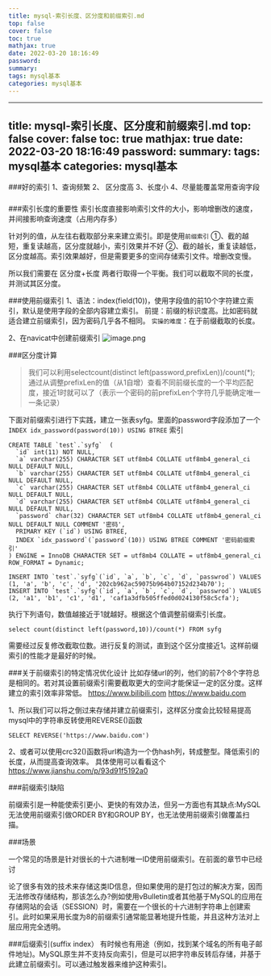 ```yaml
---
title: mysql-索引长度、区分度和前缀索引.md
top: false
cover: false
toc: true
mathjax: true
date: 2022-03-20 18:16:49
password:
summary:
tags: mysql基本
categories: mysql基本
---
```

---
title: mysql-索引长度、区分度和前缀索引.md
top: false
cover: false
toc: true
mathjax: true
date: 2022-03-20 18:16:49
password:
summary:
tags: mysql基本
categories: mysql基本
---
###好的索引
1、查询频繁 2、 区分度高 3、长度小 4、尽量能覆盖常用查询字段
###

###索引长度的重要性
索引长度直接影响索引文件的大小，影响增删改的速度，并间接影响查询速度（占用内存多）

针对列的值，从左往右截取部分来来建立索引。即是使用`前缀索引`
①、截的越短，重复读越高，区分度就越小，索引效果并不好
②、截的越长，重复读越低，区分度越高。索引效果越好，但是需要更多的空间存储索引文件。增删改变慢。

所以我们需要在 区分度+长度 两者行取得一个平衡。我们可以截取不同的长度，并测试其区分度。

###使用前缀索引
1、语法：index(field(10))，使用字段值的前10个字符建立索引，默认是使用字段的全部内容建立索引。
前提：前缀的标识度高。比如密码就适合建立前缀索引，因为密码几乎各不相同。
`实操的难度`：在于前缀截取的长度。

2、在navicat中创建前缀索引
![image.png](https://upload-images.jianshu.io/upload_images/13965490-5d27d854fa013943.png?imageMogr2/auto-orient/strip%7CimageView2/2/w/1240)

###区分度计算

>我们可以利用selectcount(distinct left(password,prefixLen))/count(*); 通过从调整prefixLen的值（从1自增）查看不同前缀长度的一个平均匹配度，接近1时就可以了（表示一个密码的前prefixLen个字符几乎能确定唯一一条记录）


下面对前缀索引进行下实践，建立一张表syfg。里面的password字段添加了一个  `INDEX idx_password(password(10)) USING BTREE` 索引
~~~
CREATE TABLE `test`.`syfg`  (
  `id` int(11) NOT NULL,
  `a` varchar(255) CHARACTER SET utf8mb4 COLLATE utf8mb4_general_ci NULL DEFAULT NULL,
  `b` varchar(255) CHARACTER SET utf8mb4 COLLATE utf8mb4_general_ci NULL DEFAULT NULL,
  `c` varchar(255) CHARACTER SET utf8mb4 COLLATE utf8mb4_general_ci NULL DEFAULT NULL,
  `d` varchar(255) CHARACTER SET utf8mb4 COLLATE utf8mb4_general_ci NULL DEFAULT NULL,
  `password` char(32) CHARACTER SET utf8mb4 COLLATE utf8mb4_general_ci NULL DEFAULT NULL COMMENT '密码',
  PRIMARY KEY (`id`) USING BTREE,
  INDEX `idx_password`(`password`(10)) USING BTREE COMMENT '密码前缀索引'
) ENGINE = InnoDB CHARACTER SET = utf8mb4 COLLATE = utf8mb4_general_ci ROW_FORMAT = Dynamic;

INSERT INTO `test`.`syfg`(`id`, `a`, `b`, `c`, `d`, `passwrod`) VALUES (1, 'a', 'b', 'c', 'd', '202cb962ac59075b964b07152d234b70');
INSERT INTO `test`.`syfg`(`id`, `a`, `b`, `c`, `d`, `passwrod`) VALUES (2, 'a1', 'b1', 'c1', 'd1', 'caf1a3dfb505ffed0d024130f58c5cfa');

~~~

执行下列语句，数值越接近于1就越好。根据这个值调整前缀索引长度。
~~~
select count(distinct left(password,10))/count(*) FROM syfg
~~~

需要经过反复修改截取位数。进行反复的测试，直到这个区分度接近1。这样前缀索引的性能才是最好的时候。


###关于前缀索引的特定情况优化设计
比如存储url的列，他们的前7个8个字符总是相同的。若对其设置前缀索引需要截取更大的空间才能保证一定的区分度。这样建立的索引效率非常低。
https://www.bilibili.com
https://www.baidu.com

1、所以我们可以将之倒过来存储并建立前缀索引，这样区分度会比较轻易提高
mysql中的字符串反转使用REVERSE()函数
~~~
SELECT REVERSE('https://www.baidu.com')
~~~
2、或者可以使用crc32()函数将url构造为一个伪hash列，转成整型。降低索引的长度，从而提高查询效率。
具体使用可以看看这个 https://www.jianshu.com/p/93d91f5192a0

###前缀索引缺陷

前缀索引是一种能使索引更小、更快的有效办法，但另一方面也有其缺点:MySQL无法使用前缀索引做ORDER BY和GROUP BY，也无法使用前缀索引做覆盖扫描。

###场景

一个常见的场景是针对很长的十六进制唯一ID使用前缀索引。在前面的章节中已经讨

论了很多有效的技术来存储这类ID信息，但如果使用的是打包过的解决方案，因而无法修改存储结构，那该怎么办?例如使用vBulletin或者其他基于MySQL的应用在存储网站的会话（SESSION）时，需要在一个很长的十六进制字符串上创建索引。此时如果采用长度为8的前缀索引通常能显著地提升性能，并且这种方法对上层应用完全透明。

###后缀索引(suffix index）
有时候也有用途（例如，找到某个域名的所有电子邮件地址)。MySQL原生并不支持反向索引，但是可以把字符串反转后存储，并基于此建立前缀索引。可以通过触发器来维护这种索引。
